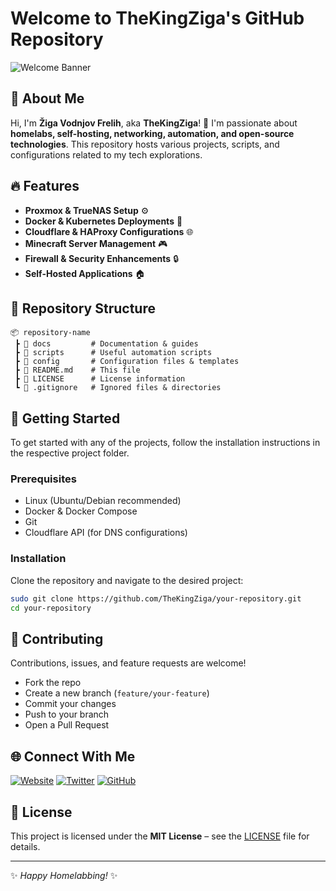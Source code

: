 # Welcome to TheKingZiga's GitHub Repository

![Welcome Banner](https://i.imgur.com/OzdJrv7.jpg)

## 🚀 About Me
Hi, I'm **Žiga Vodnjov Frelih**, aka **TheKingZiga**! 👑 I'm passionate about **homelabs, self-hosting, networking, automation, and open-source technologies**. This repository hosts various projects, scripts, and configurations related to my tech explorations.

## 🔥 Features
- **Proxmox & TrueNAS Setup** ⚙️
- **Docker & Kubernetes Deployments** 🐳
- **Cloudflare & HAProxy Configurations** 🌐
- **Minecraft Server Management** 🎮
- **Firewall & Security Enhancements** 🔒
- **Self-Hosted Applications** 🏠

## 📂 Repository Structure
```
📦 repository-name
 ┣ 📂 docs         # Documentation & guides
 ┣ 📂 scripts      # Useful automation scripts
 ┣ 📂 config       # Configuration files & templates
 ┣ 📜 README.md    # This file
 ┣ 📜 LICENSE      # License information
 ┗ 📜 .gitignore   # Ignored files & directories
```

## 🚀 Getting Started
To get started with any of the projects, follow the installation instructions in the respective project folder.

### Prerequisites
- Linux (Ubuntu/Debian recommended)
- Docker & Docker Compose
- Git
- Cloudflare API (for DNS configurations)

### Installation
Clone the repository and navigate to the desired project:
```bash
sudo git clone https://github.com/TheKingZiga/your-repository.git
cd your-repository
```

## 🤝 Contributing
Contributions, issues, and feature requests are welcome!
- Fork the repo
- Create a new branch (`feature/your-feature`)
- Commit your changes
- Push to your branch
- Open a Pull Request

## 🌐 Connect With Me
[![Website](https://img.shields.io/badge/Website-TheKingZiga.com-blue)](https://www.thekingziga.com)
[![Twitter](https://img.shields.io/badge/Twitter-@TheKingZiga-1DA1F2)](https://twitter.com/TheKingZiga)
[![GitHub](https://img.shields.io/badge/GitHub-TheKingZiga-181717)](https://github.com/TheKingZiga)

## 📜 License
This project is licensed under the **MIT License** – see the [LICENSE](LICENSE) file for details.

---
✨ _Happy Homelabbing!_ ✨

